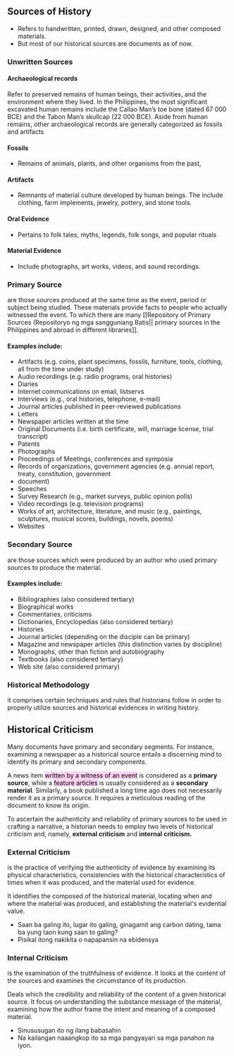 ## Sources of History
- Refers to handwritten, printed, drawn, designed, and other composed materials.
- But most of our historical sources are documents as of now.

### Unwritten Sources
#### Archaeological records
Refer to preserved remains of human beings, their activities, and the environment where they lived. In the Philippines, the most significant excavated human remains include the Callao Man’s toe bone (dated 67 000 BCE) and the Tabon Man’s skullcap (22 000 BCE). Aside from human remains, other archaeological records are generally categorized as fossils and artifacts

#### Fossils
- Remains of animals, plants, and other organisms from the past,
#### Artifacts
- Remnants of material culture developed by human beings. The include clothing, farm implements, jewelry, pottery, and stone tools.
#### Oral Evidence
- Pertains to folk tales, myths, legends, folk songs, and popular rituals
#### Material Evidence
- Include photographs, art works, videos, and sound recordings.


### Primary Source 
are those sources produced at the same time as the event, period or subject being studied.
These materials provide facts to people who actually witnessed the event.
To which there are many [[Repository of Primary Sources (Repositoryo ng mga sangguniang Batis|| primary sources in the Philippines and abroad in different libraries]].

#### Examples include:
- Artifacts (e.g. coins, plant specimens, fossils, furniture, tools, clothing, all from the time under study)
- Audio recordings (e.g. radio programs, oral histories)
- Diaries
- Internet communications on email, listservs
- Interviews (e.g., oral histories, telephone, e-mail)
- Journal articles published in peer-reviewed publications
- Letters
- Newspaper articles written at the time
- Original Documents (i.e. birth certificate, will, marriage license, trial transcript)
- Patents
- Photographs
- Proceedings of Meetings, conferences and symposia
- Records of organizations, government agencies (e.g. annual report, treaty, constitution, government
- document)
- Speeches
- Survey Research (e.g., market surveys, public opinion polls)
- Video recordings (e.g. television programs)
- Works of art, architecture, literature, and music (e.g., paintings, sculptures, musical scores, buildings, novels, poems)
- Websites

### Secondary Source
are those sources which were produced by an author who used primary sources to produce the material.

#### Examples include:
- Bibliographies (also considered tertiary)
- Biographical works
- Commentaries, criticisms
- Dictionaries, Encyclopedias (also considered tertiary)
- Histories
- Journal articles (depending on the disciple can be primary)
- Magazine and newspaper articles (this distinction varies by discipline)
- Monographs, other than fiction and autobiography
- Textbooks (also considered tertiary)
- Web site (also considered primary)

### Historical Methodology
it comprises certain techniques and rules that historians follow in order to properly utilize sources and historical evidences in writing history.

##  Historical Criticism
Many documents have primary and secondary segments. For instance, examining a newspaper as a historical source entails a discerning mind to identify its primary and secondary components.

A news item <mark style="background: #FFB8EBA6;">written by a witness of an event</mark> is considered as a **primary source**, while a <mark style="background: #FFB8EBA6;">feature articles</mark> is usually considered as a **secondary material**. Similarly, a book published a long time ago does not necessarily render it as a primary source. It requires a meticulous reading of the document to know its origin.  

To ascertain the authenticity and reliability of primary sources to be used in crafting a narrative, a historian needs to employ two levels of historical criticism and, namely, **external criticism** and **internal criticism.** 

### External Criticism
is the practice of verifying the authenticity of evidence by examining its physical characteristics, consistencies with the historical characteristics of times when it was produced, and the material used for evidence.

It identifies the composed of the historical material, locating when and where the material was produced, and establishing the material's evidential value.

- Saan ba galing ito, lugar ito galing, ginagamit ang carbon dating, tama ba yung taon kung saan to galing?
- Pisikal itong nakikita o napapansin na ebidensya


### Internal Criticism
is the examination of the truthfulness of evidence. It looks at the content of the sources and examines the circumstance of its production.

Deals which the credibility and reliability of the content of a given historical source. It focus on understanding the substance message of the material, examining how the author frame the intent and meaning of a composed material. 

- Sinususugan ito ng ilang babasahin
- Na kailangan naaangkop ito sa mga pangyayari sa mga panahon na iyon.